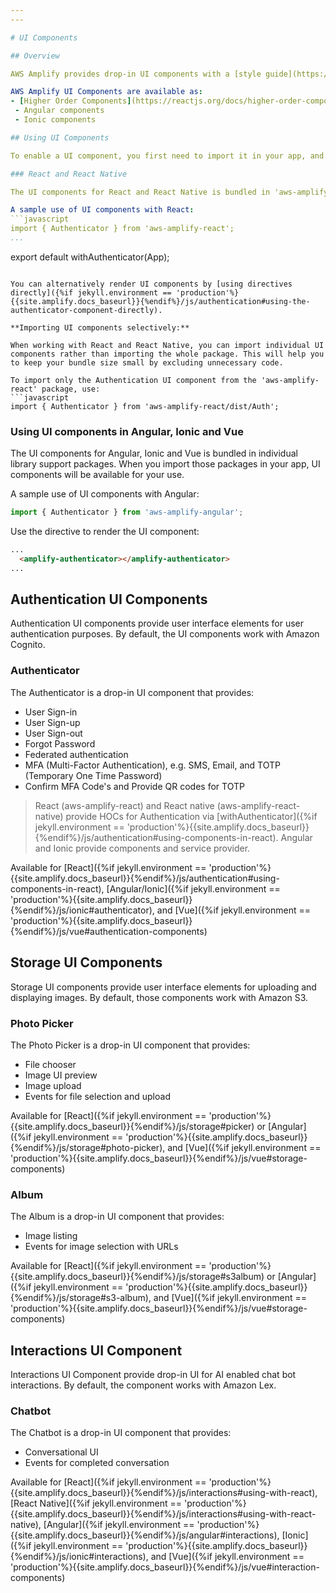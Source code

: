 ```yaml
---
---

# UI Components

## Overview 

AWS Amplify provides drop-in UI components with a [style guide](https://aws-amplify.github.io/media/ui_library) for your apps. You can use UI components to integrate cloud features to your app quickly, without building the related user experience from scratch. 

AWS Amplify UI Components are available as:
- [Higher Order Components](https://reactjs.org/docs/higher-order-components.html) (HOC) for both React and React Native. 
 - Angular components
 - Ionic components

## Using UI Components 

To enable a UI component, you first need to import it in your app, and later render it using the HOC in your code (for React and React Native) or using a directive in your view template (for Angular and Vue).

### React and React Native

The UI components for React and React Native is bundled in 'aws-amplify-react' and 'aws-amplify-react-native' library support packages respectively. When you import those packages in your app, UI components will be available for your use.

A sample use of UI components with React:
```javascript
import { Authenticator } from 'aws-amplify-react';
...
```

export default withAuthenticator(App);
```

You can alternatively render UI components by [using directives directly]({%if jekyll.environment == 'production'%}{{site.amplify.docs_baseurl}}{%endif%}/js/authentication#using-the-authenticator-component-directly).

**Importing UI components selectively:**

When working with React and React Native, you can import individual UI components rather than importing the whole package. This will help you to keep your bundle size small by excluding unnecessary code.

To import only the Authentication UI component from the 'aws-amplify-react' package, use: 
```javascript
import { Authenticator } from 'aws-amplify-react/dist/Auth'; 
```

### Using UI components in Angular, Ionic and Vue 

The UI components for Angular, Ionic and Vue is bundled in individual library support packages. When you import those packages in your app, UI components will be available for your use.

A sample use of UI components with Angular:
```javascript
import { Authenticator } from 'aws-amplify-angular';
```

Use the directive to render the UI component:
```html
...
  <amplify-authenticator></amplify-authenticator>
...
```

## Authentication UI Components

Authentication UI components provide user interface elements for user authentication purposes. By default, the UI components work with Amazon Cognito.

### Authenticator

The Authenticator is a drop-in UI component that provides:

 - User Sign-in
 - User Sign-up
 - User Sign-out
 - Forgot Password
 - Federated authentication
 - MFA (Multi-Factor Authentication), e.g. SMS, Email, and TOTP (Temporary One Time Password)
 - Confirm MFA Code's and Provide QR codes for TOTP

> React (aws-amplify-react) and React native (aws-amplify-react-native) provide HOCs for Authentication via [withAuthenticator]({%if jekyll.environment == 'production'%}{{site.amplify.docs_baseurl}}{%endif%}/js/authentication#using-components-in-react). Angular and Ionic provide components and service provider.

Available for [React]({%if jekyll.environment == 'production'%}{{site.amplify.docs_baseurl}}{%endif%}/js/authentication#using-components-in-react), [Angular/Ionic]({%if jekyll.environment == 'production'%}{{site.amplify.docs_baseurl}}{%endif%}/js/ionic#authenticator), and [Vue]({%if jekyll.environment == 'production'%}{{site.amplify.docs_baseurl}}{%endif%}/js/vue#authentication-components)

## Storage UI Components

Storage UI components provide user interface elements for uploading and displaying images. By default, those components work with Amazon S3.

### Photo Picker

The Photo Picker is a drop-in UI component that provides:

 - File chooser
 - Image UI preview
 - Image upload
 - Events for file selection and upload

Available for [React]({%if jekyll.environment == 'production'%}{{site.amplify.docs_baseurl}}{%endif%}/js/storage#picker) or [Angular]({%if jekyll.environment == 'production'%}{{site.amplify.docs_baseurl}}{%endif%}/js/storage#photo-picker), and [Vue]({%if jekyll.environment == 'production'%}{{site.amplify.docs_baseurl}}{%endif%}/js/vue#storage-components)

### Album 

The Album is a drop-in UI component that provides:

 - Image listing
 - Events for image selection with URLs

Available for [React]({%if jekyll.environment == 'production'%}{{site.amplify.docs_baseurl}}{%endif%}/js/storage#s3album) or [Angular]({%if jekyll.environment == 'production'%}{{site.amplify.docs_baseurl}}{%endif%}/js/storage#s3-album), and [Vue]({%if jekyll.environment == 'production'%}{{site.amplify.docs_baseurl}}{%endif%}/js/vue#storage-components)

## Interactions UI Component

Interactions UI Component provide drop-in UI for AI enabled chat bot interactions. By default, the component works with Amazon Lex.

### Chatbot

The Chatbot is a drop-in UI component that provides:

 - Conversational UI
 - Events for completed conversation

Available for [React]({%if jekyll.environment == 'production'%}{{site.amplify.docs_baseurl}}{%endif%}/js/interactions#using-with-react), [React Native]({%if jekyll.environment == 'production'%}{{site.amplify.docs_baseurl}}{%endif%}/js/interactions#using-with-react-native), [Angular]({%if jekyll.environment == 'production'%}{{site.amplify.docs_baseurl}}{%endif%}/js/angular#interactions), [Ionic]({%if jekyll.environment == 'production'%}{{site.amplify.docs_baseurl}}{%endif%}/js/ionic#interactions), and [Vue]({%if jekyll.environment == 'production'%}{{site.amplify.docs_baseurl}}{%endif%}/js/vue#interaction-components)
